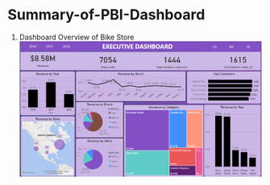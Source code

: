 # Summary-of-PBI-Dashboard

1. Dashboard Overview of Bike Store
   ![powerbi](https://github.com/PhungThien63f/BikeStores/blob/main/images/BikeStore-4.png)
